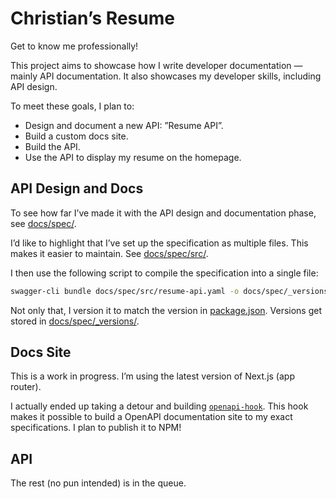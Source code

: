 # Christian’s Resume
Get to know me professionally!

This project aims to showcase how I write developer documentation — mainly API documentation. It also showcases my developer skills, including API design.

To meet these goals, I plan to:

- Design and document a new API: ”Resume API”.
- Build a custom docs site.
- Build the API.
- Use the API to display my resume on the homepage.


## API Design and Docs
To see how far I’ve made it with the API design and documentation phase, see [docs/spec/](./docs/spec/).

I’d like to highlight that I’ve set up the specification as multiple files. This makes it easier to maintain. See [docs/spec/src/](./docs/spec/src/).

I then use the following script to compile the specification into a single file:

```bash
swagger-cli bundle docs/spec/src/resume-api.yaml -o docs/spec/_versions/resume-api-${npm_package_version}.yaml -t yaml
```

Not only that, I version it to match the version in [package.json](./package.json). Versions get stored in [docs/spec/_versions/](./docs/spec/_versions/).


## Docs Site
This is a work in progress. I’m using the latest version of Next.js (app router).

I actually ended up taking a detour and building [`openapi-hook`](https://github.com/christianareas/openapi-hook). This hook makes it possible to build a OpenAPI documentation site to my exact specifications. I plan to publish it to NPM!


## API
The rest (no pun intended) is in the queue.

